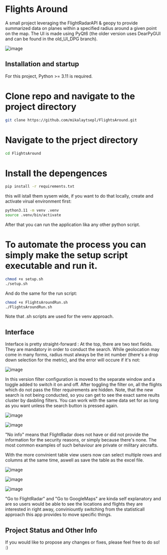 # Flights Around 
A small project leveraging the FlightRadarAPI & geopy to provide summarized data on planes within a specified radius around a given point on the map.
The UI is made using PyQt6 (the older version uses DearPyGUI and can be found in the old_UI_DPG branch).

![image](https://github.com/user-attachments/assets/ec66b35d-7a8d-4636-9cb3-430f2dd3a41e)

## Installation and startup

For this project, Python >= 3.11 is required.

# Clone repo and navigate to the project directory

```bash
git clone https://github.com/mikalaytsepl/FlightsAround.git
```
# Navigate to the prject directory
```bash
cd FlightsAround
```
# Install the depengences 
```bash
pip install -r requirements.txt
```
this will istall them sysem wide, if you want to do that locally, create and activate virual environment first:
```bash
python3.11 -m venv .venv
source .venv/bin/activate
```
After that you can run the application lika any other python script.

# To automate the process you can simply make the setup script executable and run it.
```bash
chmod +x setup.sh
./setup.sh
```
And do the same for the run script:
```bash
chmod +x FlightsAroundRun.sh
./FlightsAroundRun.sh
```
Note that .sh scripts are used for the venv approach. 

## Interface 

Interface is pretty straight-forward : 
At the top, there are two text fields. They are mandatory in order to conduct the search.
While geolocation may come in many forms, radius must always be the int number (there's a drop down selection for the metric), and the error will occure if it's not:

![image](https://github.com/user-attachments/assets/7b9e5492-543c-4919-8e51-b9386fd92630)

In this version filter configuration is moved to the separate window and a toggle added to switch it on and off.
After toggling the filter on, all the flights which do not pass the filter requirements are hidden. Note, that the new search is not being conducted, so you can get to see the exact same reults cluster by dasbling filters. You can work with the same data set for as long as you want unless the search button is pressed again. 

![image](https://github.com/user-attachments/assets/827fda7b-e441-451a-bcd0-f0a1f24be8e3)

![image](https://github.com/user-attachments/assets/611c55ca-0eef-4e37-b9b6-cee443f6011c)

"No info" means that FlightRadar does not have or did not provide the information for the security reasons, or simply because there's none. The most common examples of such behaviour are private or military aircrafts.

With the more convinient table view users now can select multiple rows and columns at the same time, aswell as save the table as the excel file.

![image](https://github.com/user-attachments/assets/8f6546a4-3677-4e73-bceb-9b19de8b908c)

![image](https://github.com/user-attachments/assets/3bf0c180-9845-43f8-b32e-7b56f566d8c2)

![image](https://github.com/user-attachments/assets/54b558d5-63df-4cee-bfd7-940c0c7ec46d)


"Go to FlightRadar" and "Go to GoogleMaps" are kinda self explanatory and are so users would be able to see the locations and flights they are interested in right away, conviniountly switching from the statisticall approach this app provides to move specific things.

## Project Status and Other Info
If you would like to propose any changes or fixes, please feel free to do so! :)
